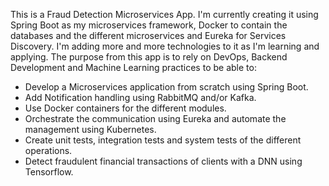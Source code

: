 This is a Fraud Detection Microservices App.
I'm currently creating it using Spring Boot as my microservices framework, Docker to contain the databases and the different microservices and Eureka for Services Discovery.
I'm adding more and more technologies to it as I'm learning and applying.
The purpose from this app is to rely on DevOps, Backend Development and Machine Learning practices to be able to:
- Develop a Microservices application from scratch using Spring Boot.
- Add Notification handling using RabbitMQ and/or Kafka.
- Use Docker containers for the different modules.
- Orchestrate the communication using Eureka and automate the management using Kubernetes.
- Create unit tests, integration tests and system tests of the different operations.
- Detect fraudulent financial transactions of clients with a DNN using Tensorflow.
